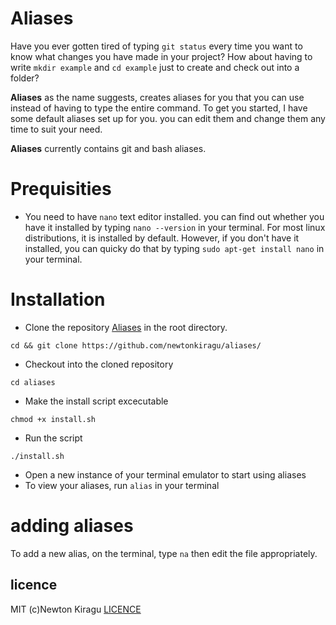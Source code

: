 # Aliases
Have you ever gotten tired of typing `git status` every time you want to know what changes you have made in your project? How about having to write `mkdir example` and `cd example` just to create and check out into a folder?

**Aliases** as the name suggests, creates aliases for you that you can use instead of having to type the entire command.
To get you started, I have some default aliases set up for you. you can edit them and change them any time to suit your need.

**Aliases** currently contains git and bash aliases.

# Prequisities
- You need to have `nano` text editor installed. you can find out whether you have it installed by typing `nano --version` in your terminal. For most linux distributions, it is installed by default. However, if you don't have it installed, you can quicky do that by typing `sudo apt-get install nano` in your terminal.

# Installation
- Clone the repository [Aliases](https://github.com/newtonkiragu/aliases/) in the root directory.
```$
cd && git clone https://github.com/newtonkiragu/aliases/
```
- Checkout into the cloned repository
```$
cd aliases
```
- Make the install script excecutable
```$
chmod +x install.sh
```
- Run the script
```$
./install.sh
```
- Open a new instance of your terminal emulator to start using aliases
- To view your aliases, run `alias` in your terminal

# adding aliases
To add a new alias, on the terminal, type `na` then edit the file appropriately.
## licence
MIT (c)Newton Kiragu [LICENCE](https://github.com/newtonkiragu/aliases/LICENCE)
